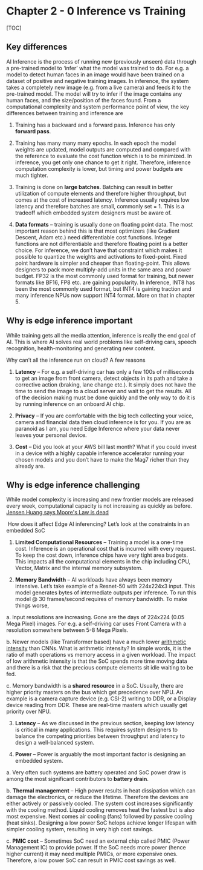 # Chapter 2 - **0 Inference vs Training**

[TOC]



## **Key differences**

AI Inference is the process of running new (previously unseen) data through a pre-trained model to ‘infer’ what the model was trained to do. For e.g. a model to detect human faces in an image would have been trained on a dataset of positive and negative training images. In inference, the system takes a completely new image (e.g. from a live camera) and feeds it to the pre-trained model. The model will try to infer if the image contains any human faces, and the size/position of the faces found. From a computational complexity and system performance point of view, the key differences between training and inference are

1. Training has a backward and a forward pass. Inference has only **forward pass**.

 

2. Training has many many many epochs. In each epoch the model weights are updated, model outputs are computed and compared with the reference to evaluate the cost function which is to be minimized. In inference, you get only one chance to get it right. Therefore, inference computation complexity is lower, but timing and power budgets are much tighter.

 

3. Training is done on **large batches**. Batching can result in better utilization of compute elements and therefore higher throughput, but comes at the cost of increased latency. Inference usually requires low latency and therefore batches are small, commonly set = 1. This is a tradeoff which embedded system designers must be aware of.

 

4. **Data formats** – training is usually done on floating point data. The most important reason behind this is that most optimizers (like Gradient Descent, Adam etc.) need differentiable cost functions. Integer functions are not differentiable and therefore floating point is a better choice. For inference, we don’t have that constraint which makes it possible to quantize the weights and activations to fixed-point. Fixed point hardware is simpler and cheaper than floating-point. This allows designers to pack more multiply-add units in the same area and power budget. FP32 is the most commonly used format for training, but newer formats like BF16, FP8 etc. are gaining popularity. In inference, INT8 has been the most commonly used format, but INT4 is gaining traction and many inference NPUs now support INT4 format. More on that in chapter 5.



## **Why is edge inference important**

While training gets all the media attention, inference is really the end goal of AI. This is where AI solves real world problems like self-driving cars, speech recognition, health-monitoring and generating new content.

Why can’t all the inference run on cloud? A few reasons

1. **Latency** – For e.g. a self-driving car has only a few 100s of milliseconds to get an image from front camera, detect objects in its path and take a corrective action (braking, lane change etc.). It simply does not have the time to send the image to a cloud server and wait to get the results. All of the decision making must be done quickly and the only way to do it is by running inference on an onboard AI chip.

 

2. **Privacy** – If you are comfortable with the big tech collecting your voice, camera and financial data then cloud inference is for you. If you are as paranoid as I am, you need Edge Inference where your data never leaves your personal device.

 

3. **Cost** – Did you look at your AWS bill last month? What if you could invest in a device with a highly capable inference accelerator running your chosen models and you don’t have to make the Mag7 richer than they already are.

 

## **Why is edge inference challenging**

While model complexity is increasing and new frontier models are released every week, computational capacity is not increasing as quickly as before. [Jensen Huang says Moore's Law is dead](https://www.marketwatch.com/story/moores-laws-dead-nvidia-ceo-jensen-says-in-justifying-gaming-card-price-hike-11663798618)

​       How does it affect Edge AI inferencing? Let’s look at the constraints in an embedded SoC

1. **Limited Computational Resources** – Training a model is a one-time cost. Inference is an operational cost that is incurred with every request. To keep the cost down, inference chips have very tight area budgets. This impacts all the computational elements in the chip including CPU, Vector, Matrix and the internal memory subsystem. 

 

2. **Memory Bandwidth** – AI workloads have always been memory intensive. Let’s take example of a Resnet-50 with 224x224x3 input. This model generates <TBD> bytes of intermediate outputs per inference. To run this model @ 30 frames/second requires <TBD> of memory bandwidth. To make things worse, 

 

a. Input resolutions are increasing. Gone are the days of 224x224 (0.05 Mega Pixel) images. For e.g. a self-driving car uses Front Camera with a resolution somewhere between 5-8 Mega Pixels.

 

b. Newer models (like Transformer based) have a much lower [arithmetic intensity](https://www.iguazio.com/glossary/arithmetic-intensity/) than CNNs. What is arithmetic intensity? In simple words, it is the ratio of math operations vs memory access in a given workload. The impact of low arithmetic intensity is that the SoC spends more time moving data and there is a risk that the precious compute elements sit idle waiting to be fed.

 

c. Memory bandwidth is a **shared resource** in a SoC. Usually, there are higher priority masters on the bus which get precedence over NPU. An example is a camera capture device (e.g. CSI-2) writing to DDR, or a Display device reading from DDR. These are real-time masters which usually get priority over NPU. 

 

3. **Latency** – As we discussed in the previous section, keeping low latency is critical in many applications. This requires system designers to balance the competing priorities between throughput and latency to design a well-balanced system.

 

4. **Power** – Power is arguably the most important factor is designing an embedded system. 

 

a. Very often such systems are battery operated and SoC power draw is among the most significant contributors to **battery drain**.

 

b. **Thermal management** – High power results in heat dissipation which can damage the electronics, or reduce the lifetime. Therefore the devices are either actively or passively cooled. The system cost increases significantly with the cooling method. Liquid cooling removes heat the fastest but is also most expensive. Next comes air cooling (fans) followed by passive cooling (heat sinks). Designing a low power SoC helops achieve longer lifespan with simpler cooling system, resulting in very high cost savings. 

 

c. **PMIC cost** – Sometimes SoC need an external chip called PMIC (Power Management IC) to provide power. If the SoC needs more power (hence higher current) it may need multiple PMICs, or more expensive ones. Therefore, a low power SoC can result in PMIC cost savings as well.

 